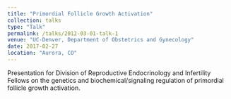 ```yaml
---
title: "Primordial Follicle Growth Activation"
collection: talks
type: "Talk"
permalink: /talks/2012-03-01-talk-1
venue: "UC-Denver, Department of Obstetrics and Gynecology"
date: 2017-02-27
location: "Aurora, CO"
---
```


Presentation for Division of Reproductive Endocrinology and Infertility Fellows on the genetics and biochemical/signaling regulation of primordial follicle growth activation.
